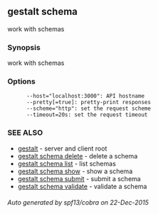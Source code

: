## gestalt schema

work with schemas

### Synopsis


work with schemas

### Options

```
      --host="localhost:3000": API hostname
      --pretty[=true]: pretty-print responses
      --scheme="http": set the request scheme
      --timeout=20s: set the request timeout
```

### SEE ALSO
* [gestalt](gestalt.md)	 - server and client root
* [gestalt schema delete](gestalt_schema_delete.md)	 - delete a schema
* [gestalt schema list](gestalt_schema_list.md)	 - list schemas
* [gestalt schema show](gestalt_schema_show.md)	 - show a schema
* [gestalt schema submit](gestalt_schema_submit.md)	 - submit a schema
* [gestalt schema validate](gestalt_schema_validate.md)	 - validate a schema

###### Auto generated by spf13/cobra on 22-Dec-2015
